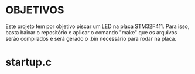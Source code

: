 # OBJETIVOS

Este projeto tem por objetivo piscar um LED na placa STM32F411. Para isso, basta baixar o repositório e aplicar o comando "make" que os arquivos serão compilados e será gerado o .bin necessário para rodar na placa.

# startup.c

